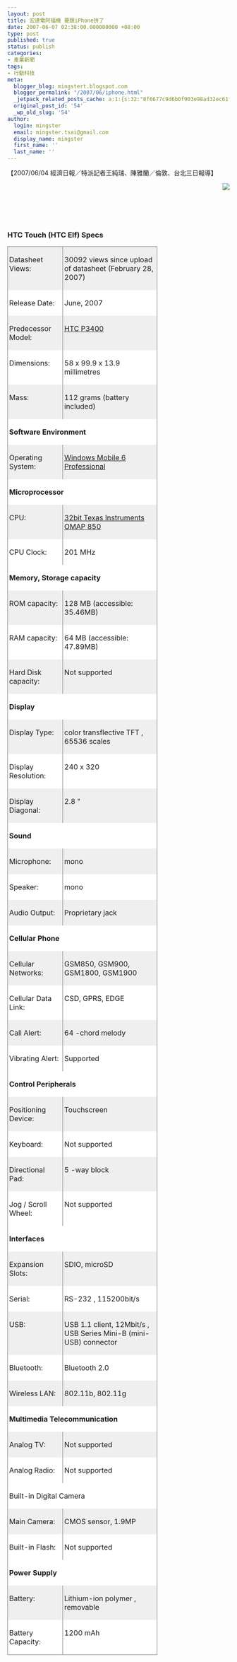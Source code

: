 ```yaml
---
layout: post
title: 宏達電阿福機 要跟iPhone拚了
date: 2007-06-07 02:38:00.000000000 +08:00
type: post
published: true
status: publish
categories:
- 產業新聞
tags:
- 行動科技
meta:
  blogger_blog: mingstert.blogspot.com
  blogger_permalink: "/2007/06/iphone.html"
  _jetpack_related_posts_cache: a:1:{s:32:"8f6677c9d6b0f903e98ad32ec61f8deb";a:2:{s:7:"expires";i:1445949098;s:7:"payload";a:3:{i:0;a:1:{s:2:"id";i:265;}i:1;a:1:{s:2:"id";i:302;}i:2;a:1:{s:2:"id";i:189;}}}}
  original_post_id: '54'
  _wp_old_slug: '54'
author:
  login: mingster
  email: mingster.tsai@gmail.com
  display_name: mingster
  first_name: ''
  last_name: ''
---
```

<p><span style="font-family:trebuchet ms;font-size:100%;">
<p>【2007/06/04 經濟日報╱特派記者王純瑞、陳雅蘭／倫敦、台北三日報導】</p>
<p><img src="{{ site.JB.IMAGE_PATH }}/htc_elf.jpg" align="right" /><span style="font-size:0;">宏達電5日將於英國倫敦與英國電信聯合舉辦新品發表會，展出新款自有品牌智慧型手機「ELF」，刻意搶在蘋果電腦iPhone上市之前舉行大規模造勢活動。 法人看好此款平價智慧型手機的產品競爭力，且宏達電將陸續在亞洲及歐洲推出類似iPhone外型及功能的新機種，本月起手機市場將熱鬧滾滾。<br /></span></p>
<p><span style="font-size:0;">這是宏達電宣布收購多普達、全力發展自有品牌手機後，推出第一款自有品牌新手機。宏達電總經理周永明將親自與會，這是宏達電首次在歐洲舉辦大規模手機發表 會，宣示宏達電經營品牌市場的企圖心。據了解，這一款新手機名為「ELF」，宏達電內部暱稱為「阿福」，但正式名稱將於發表會中揭曉。宏達電這一款手機不 僅內部評價很高，連手機同業也認為，這一款新機相當具有吸引力。<br /></span></p>
<p><span style="font-size:0;">宏達電今年除了這一款「ELF」新機外，接下來，宏達電將搶先i-Phone，在亞洲及歐洲率先推出類似iPhone的外型及功能的新機種，由於宏達電的 新機是3G無線通訊規格，比iPhone的2.5G更進一級，手機界對於宏達電下半年的新產品競爭力相當看好，認為有機會與蘋果 iPhone一較高下。<br /></span></p>
<p><span style="font-size:0;">宏達電在新機效益積極發酵下，上周股價表現亮麗，周五股價收614元，一舉收復睽違近五個月的600元價位，目前也是台股600元俱樂部的唯一成員。法人表示，宏達電6月營收有機會重返去年11月的100億元高水準，甚至有機會創新高，新機效應對下半年影響尚待觀察。<br /></span></p>
<p><span style="font-size:0;">宏達電5月初舉行線上法說會指出，5、6月受新舊交替影響，營收表現持平，第三季新機種進入量產交貨時序，營收將呈逐季成長。<br /></span></p>
<p><span style="font-size:0;">蘋果電腦iPhone將在6月中、下旬在美國上市，法人表示，蘋果藉由iPhone跨入通訊領域，表面上看起來會吃掉一些高階手機的市場，不過透過iPhone進一步吸引更多人使用智慧型手機，可將智慧型手機的餅做得更大。<br /></span></p>
<p><span style="font-size:0;">部分分析師認為，宏達電、蘋果在歐洲、美國市場各據一方，宏達電新機後續銷售要觀察何時在美國上市，銷售狀況如何， 以及在美國的合作廠商如何，如果宏達電的規格比蘋果iPhone好，但價格相對較低，則有可能影響毛利率表現。<br /></span></p>
<h3>HTC Touch (HTC Elf) Specs<span style="font-size:0;"><br /></span></h3>
<div>
<table style="width:100%;border-collapse:collapse;" border="0">
<col style="width:125px;" />
<col style="width:214px;" />
<tbody valign="top">
<tr style="background:rgb(239,239,239) 0 50%;height:10px;">
<td style="border-right:gray .5pt solid;border-top:gray .5pt solid;border-left:gray .5pt solid;padding:3px;" valign="center">
<p>Datasheet Views:</p>
</td>
<td style="border-right:gray .5pt solid;border-top:gray .5pt solid;border-left:medium none;padding:3px;" valign="center">
<p>30092 views since upload of datasheet (February 28, 2007)</p>
</td>
</tr>
<tr style="background:white 0 50%;height:10px;">
<td style="border-right:gray .5pt solid;border-left:gray .5pt solid;padding:3px;" valign="center">
<p>Release Date:</p>
</td>
<td style="border-right:gray .5pt solid;border-left:medium none;padding:3px;" valign="center">
<p>June, 2007 </p>
</td>
</tr>
<tr style="background:rgb(239,239,239) 0 50%;height:10px;">
<td style="border-right:gray .5pt solid;border-left:gray .5pt solid;padding:3px;" valign="center">
<p>Predecessor Model:</p>
</td>
<td style="border-right:gray .5pt solid;border-left:medium none;padding:3px;" valign="center">
<p><a title="More info" href="http://www.pdadb.net/index.php?m=specs&amp;id=708" target="_blank">HTC P3400 </a></p>
</td>
</tr>
<tr style="background:white 0 50%;height:10px;">
<td style="border-right:gray .5pt solid;border-left:gray .5pt solid;padding:3px;" valign="center">
<p>Dimensions:</p>
</td>
<td style="border-right:gray .5pt solid;border-left:medium none;padding:3px;" valign="center">
<p>58 x 99.9 x 13.9 millimetres </p>
</td>
</tr>
<tr style="background:rgb(239,239,239) 0 50%;height:10px;">
<td style="border-right:gray .5pt solid;border-left:gray .5pt solid;padding:3px;" valign="center">
<p>Mass:</p>
</td>
<td style="border-right:gray .5pt solid;border-left:medium none;padding:3px;" valign="center">
<p>112 grams (battery included)</p>
</td>
</tr>
<tr style="background:white 0 50%;height:34px;">
<td style="border-right:gray .5pt solid;border-left:gray .5pt solid;padding:3px;" valign="bottom" colspan="2">
<p><strong>Software Environment</strong></p>
</td>
</tr>
<tr style="background:rgb(239,239,239) 0 50%;height:10px;">
<td style="border-right:gray .5pt solid;border-left:gray .5pt solid;padding:3px;" valign="center">
<p>Operating System:</p>
</td>
<td style="border-right:gray .5pt solid;border-left:medium none;padding:3px;" valign="center">
<p><a title="More info" href="http://www.pdadb.net/index.php?m=os&amp;id=p520c" target="_blank">Windows Mobile 6 Professional </a></p>
</td>
</tr>
<tr style="background:white 0 50%;height:34px;">
<td style="border-right:gray .5pt solid;border-left:gray .5pt solid;padding:3px;" valign="bottom" colspan="2">
<p><strong>Microprocessor</strong></p>
</td>
</tr>
<tr style="background:rgb(239,239,239) 0 50%;height:10px;">
<td style="border-right:gray .5pt solid;border-left:gray .5pt solid;padding:3px;" valign="center">
<p>CPU:</p>
</td>
<td style="border-right:gray .5pt solid;border-left:medium none;padding:3px;" valign="center">
<p><a title="More info" href="http://www.pdadb.net/index.php?m=cpu&amp;id=a850" target="_blank">32bit Texas Instruments OMAP 850 </a></p>
</td>
</tr>
<tr style="background:white 0 50%;height:10px;">
<td style="border-right:gray .5pt solid;border-left:gray .5pt solid;padding:3px;" valign="center">
<p>CPU Clock:</p>
</td>
<td style="border-right:gray .5pt solid;border-left:medium none;padding:3px;" valign="center">
<p>201 MHz</p>
</td>
</tr>
<tr style="background:white 0 50%;height:34px;">
<td style="border-right:gray .5pt solid;border-left:gray .5pt solid;padding:3px;" valign="bottom" colspan="2">
<p><strong>Memory, Storage capacity</strong></p>
</td>
</tr>
<tr style="background:rgb(239,239,239) 0 50%;height:10px;">
<td style="border-right:gray .5pt solid;border-left:gray .5pt solid;padding:3px;" valign="center">
<p>ROM capacity:</p>
</td>
<td style="border-right:gray .5pt solid;border-left:medium none;padding:3px;" valign="center">
<p>128 MB (accessible: 35.46MB)</p>
</td>
</tr>
<tr style="background:white 0 50%;height:10px;">
<td style="border-right:gray .5pt solid;border-left:gray .5pt solid;padding:3px;" valign="center">
<p>RAM capacity:</p>
</td>
<td style="border-right:gray .5pt solid;border-left:medium none;padding:3px;" valign="center">
<p>64 MB (accessible: 47.89MB)</p>
</td>
</tr>
<tr style="background:rgb(239,239,239) 0 50%;height:10px;">
<td style="border-right:gray .5pt solid;border-left:gray .5pt solid;padding:3px;" valign="center">
<p>Hard Disk capacity:</p>
</td>
<td style="border-right:gray .5pt solid;border-left:medium none;padding:3px;" valign="center">
<p>Not supported</p>
</td>
</tr>
<tr style="background:white 0 50%;height:34px;">
<td style="border-right:gray .5pt solid;border-left:gray .5pt solid;padding:3px;" valign="bottom" colspan="2">
<p><strong>Display</strong></p>
</td>
</tr>
<tr style="background:rgb(239,239,239) 0 50%;height:10px;">
<td style="border-right:gray .5pt solid;border-left:gray .5pt solid;padding:3px;" valign="center">
<p>Display Type:</p>
</td>
<td style="border-right:gray .5pt solid;border-left:medium none;padding:3px;" valign="center">
<p>color transflective TFT , 65536 scales</p>
</td>
</tr>
<tr style="background:white 0 50%;height:10px;">
<td style="border-right:gray .5pt solid;border-left:gray .5pt solid;padding:3px;" valign="center">
<p>Display Resolution:</p>
</td>
<td style="border-right:gray .5pt solid;border-left:medium none;padding:3px;" valign="center">
<p>240 x 320</p>
</td>
</tr>
<tr style="background:rgb(239,239,239) 0 50%;height:10px;">
<td style="border-right:gray .5pt solid;border-left:gray .5pt solid;padding:3px;" valign="center">
<p>Display Diagonal:</p>
</td>
<td style="border-right:gray .5pt solid;border-left:medium none;padding:3px;" valign="center">
<p>2.8 " </p>
</td>
</tr>
<tr style="background:white 0 50%;height:34px;">
<td style="border-right:gray .5pt solid;border-left:gray .5pt solid;padding:3px;" valign="bottom" colspan="2">
<p><strong>Sound</strong></p>
</td>
</tr>
<tr style="background:rgb(239,239,239) 0 50%;height:10px;">
<td style="border-right:gray .5pt solid;border-left:gray .5pt solid;padding:3px;" valign="center">
<p>Microphone:</p>
</td>
<td style="border-right:gray .5pt solid;border-left:medium none;padding:3px;" valign="center">
<p>mono </p>
</td>
</tr>
<tr style="background:white 0 50%;height:10px;">
<td style="border-right:gray .5pt solid;border-left:gray .5pt solid;padding:3px;" valign="center">
<p>Speaker:</p>
</td>
<td style="border-right:gray .5pt solid;border-left:medium none;padding:3px;" valign="center">
<p>mono </p>
</td>
</tr>
<tr style="background:rgb(239,239,239) 0 50%;height:10px;">
<td style="border-right:gray .5pt solid;border-left:gray .5pt solid;padding:3px;" valign="center">
<p>Audio Output:</p>
</td>
<td style="border-right:gray .5pt solid;border-left:medium none;padding:3px;" valign="center">
<p>Proprietary jack</p>
</td>
</tr>
<tr style="background:white 0 50%;height:34px;">
<td style="border-right:gray .5pt solid;border-left:gray .5pt solid;padding:3px;" valign="bottom" colspan="2">
<p><strong>Cellular Phone</strong></p>
</td>
</tr>
<tr style="background:rgb(239,239,239) 0 50%;height:10px;">
<td style="border-right:gray .5pt solid;border-left:gray .5pt solid;padding:3px;" valign="center">
<p>Cellular Networks:</p>
</td>
<td style="border-right:gray .5pt solid;border-left:medium none;padding:3px;" valign="center">
<p>GSM850, GSM900, GSM1800, GSM1900 </p>
</td>
</tr>
<tr style="background:white 0 50%;height:10px;">
<td style="border-right:gray .5pt solid;border-left:gray .5pt solid;padding:3px;" valign="center">
<p>Cellular Data Link:</p>
</td>
<td style="border-right:gray .5pt solid;border-left:medium none;padding:3px;" valign="center">
<p>CSD, GPRS, EDGE </p>
</td>
</tr>
<tr style="background:rgb(239,239,239) 0 50%;height:32px;">
<td style="border-right:gray .5pt solid;border-left:gray .5pt solid;padding:3px;" valign="center">
<p>Call Alert:</p>
</td>
<td style="border-right:gray .5pt solid;border-left:medium none;padding:3px;" valign="center">
<p>64 -chord melody</p>
</td>
</tr>
<tr style="background:white 0 50%;height:32px;">
<td style="border-right:gray .5pt solid;border-left:gray .5pt solid;padding:3px;" valign="center">
<p>Vibrating Alert:</p>
</td>
<td style="border-right:gray .5pt solid;border-left:medium none;padding:3px;" valign="center">
<p>Supported </p>
</td>
</tr>
<tr style="background:white 0 50%;height:34px;">
<td style="border-right:gray .5pt solid;border-left:gray .5pt solid;padding:3px;" valign="bottom" colspan="2">
<p><strong>Control Peripherals</strong></p>
</td>
</tr>
<tr style="background:rgb(239,239,239) 0 50%;height:32px;">
<td style="border-right:gray .5pt solid;border-left:gray .5pt solid;padding:3px;" valign="center">
<p>Positioning Device:</p>
</td>
<td style="border-right:gray .5pt solid;border-left:medium none;padding:3px;" valign="center">
<p>Touchscreen </p>
</td>
</tr>
<tr style="background:white 0 50%;height:32px;">
<td style="border-right:gray .5pt solid;border-left:gray .5pt solid;padding:3px;" valign="center">
<p>Keyboard:</p>
</td>
<td style="border-right:gray .5pt solid;border-left:medium none;padding:3px;" valign="center">
<p>Not supported</p>
</td>
</tr>
<tr style="background:rgb(239,239,239) 0 50%;height:32px;">
<td style="border-right:gray .5pt solid;border-left:gray .5pt solid;padding:3px;" valign="center">
<p>Directional Pad:</p>
</td>
<td style="border-right:gray .5pt solid;border-left:medium none;padding:3px;" valign="center">
<p>5 -way block</p>
</td>
</tr>
<tr style="background:white 0 50%;height:32px;">
<td style="border-right:gray .5pt solid;border-left:gray .5pt solid;padding:3px;" valign="center">
<p>Jog / Scroll Wheel:</p>
</td>
<td style="border-right:gray .5pt solid;border-left:medium none;padding:3px;" valign="center">
<p>Not supported</p>
</td>
</tr>
<tr style="background:white 0 50%;height:34px;">
<td style="border-right:gray .5pt solid;border-left:gray .5pt solid;padding:3px;" valign="bottom" colspan="2">
<p><strong>Interfaces</strong></p>
</td>
</tr>
<tr style="background:rgb(239,239,239) 0 50%;height:32px;">
<td style="border-right:gray .5pt solid;border-left:gray .5pt solid;padding:3px;" valign="center">
<p>Expansion Slots:</p>
</td>
<td style="border-right:gray .5pt solid;border-left:medium none;padding:3px;" valign="center">
<p>SDIO, microSD </p>
</td>
</tr>
<tr style="background:white 0 50%;height:32px;">
<td style="border-right:gray .5pt solid;border-left:gray .5pt solid;padding:3px;" valign="center">
<p>Serial:</p>
</td>
<td style="border-right:gray .5pt solid;border-left:medium none;padding:3px;" valign="center">
<p>RS-232 , 115200bit/s</p>
</td>
</tr>
<tr style="background:rgb(239,239,239) 0 50%;height:32px;">
<td style="border-right:gray .5pt solid;border-left:gray .5pt solid;padding:3px;" valign="center">
<p>USB:</p>
</td>
<td style="border-right:gray .5pt solid;border-left:medium none;padding:3px;" valign="center">
<p>USB 1.1 client, 12Mbit/s , USB Series Mini-B (mini-USB) connector</p>
</td>
</tr>
<tr style="background:white 0 50%;height:32px;">
<td style="border-right:gray .5pt solid;border-left:gray .5pt solid;padding:3px;" valign="center">
<p>Bluetooth:</p>
</td>
<td style="border-right:gray .5pt solid;border-left:medium none;padding:3px;" valign="center">
<p>Bluetooth 2.0 </p>
</td>
</tr>
<tr style="background:rgb(239,239,239) 0 50%;height:32px;">
<td style="border-right:gray .5pt solid;border-left:gray .5pt solid;padding:3px;" valign="center">
<p>Wireless LAN:</p>
</td>
<td style="border-right:gray .5pt solid;border-left:medium none;padding:3px;" valign="center">
<p>802.11b, 802.11g </p>
</td>
</tr>
<tr style="background:white 0 50%;height:34px;">
<td style="border-right:gray .5pt solid;border-left:gray .5pt solid;padding:3px;" valign="bottom" colspan="2">
<p><strong>Multimedia Telecommunication</strong></p>
</td>
</tr>
<tr style="background:rgb(239,239,239) 0 50%;height:32px;">
<td style="border-right:gray .5pt solid;border-left:gray .5pt solid;padding:3px;" valign="center">
<p>Analog TV:</p>
</td>
<td style="border-right:gray .5pt solid;border-left:medium none;padding:3px;" valign="center">
<p>Not supported</p>
</td>
</tr>
<tr style="background:white 0 50%;height:32px;">
<td style="border-right:gray .5pt solid;border-left:gray .5pt solid;padding:3px;" valign="center">
<p>Analog Radio:</p>
</td>
<td style="border-right:gray .5pt solid;border-left:medium none;padding:3px;" valign="center">
<p>Not supported</p>
</td>
</tr>
<tr style="background:white 0 50%;height:34px;">
<td style="border-right:gray .5pt solid;border-left:gray .5pt solid;padding:3px;" valign="bottom" colspan="2">
<p>Built-in Digital Camera</p>
</td>
</tr>
<tr style="background:rgb(239,239,239) 0 50%;height:32px;">
<td style="border-right:gray .5pt solid;border-left:gray .5pt solid;padding:3px;" valign="center">
<p>Main Camera:</p>
</td>
<td style="border-right:gray .5pt solid;border-left:medium none;padding:3px;" valign="center">
<p>CMOS sensor, 1.9MP</p>
</td>
</tr>
<tr style="background:white 0 50%;height:32px;">
<td style="border-right:gray .5pt solid;border-left:gray .5pt solid;padding:3px;" valign="center">
<p>Built-in Flash:</p>
</td>
<td style="border-right:gray .5pt solid;border-left:medium none;padding:3px;" valign="center">
<p>Not supported</p>
</td>
</tr>
<tr style="background:white 0 50%;height:34px;">
<td style="border-right:gray .5pt solid;border-left:gray .5pt solid;padding:3px;" valign="bottom" colspan="2">
<p><strong>Power Supply</strong></p>
</td>
</tr>
<tr style="background:rgb(239,239,239) 0 50%;height:32px;">
<td style="border-right:gray .5pt solid;border-left:gray .5pt solid;padding:3px;" valign="center">
<p>Battery:</p>
</td>
<td style="border-right:gray .5pt solid;border-left:medium none;padding:3px;" valign="center">
<p>Lithium-ion polymer , removable</p>
</td>
</tr>
<tr style="background:white 0 50%;height:32px;">
<td style="border-right:gray .5pt solid;border-left:gray .5pt solid;border-bottom:gray .5pt solid;padding:3px;" valign="center">
<p>Battery Capacity:</p>
</td>
<td style="border-right:gray .5pt solid;border-left:medium none;border-bottom:gray .5pt solid;padding:3px;" valign="center">
<p>1200 mAh</p>
</td>
</tr>
</tbody>
</table>
</div>
<p></span></p>
